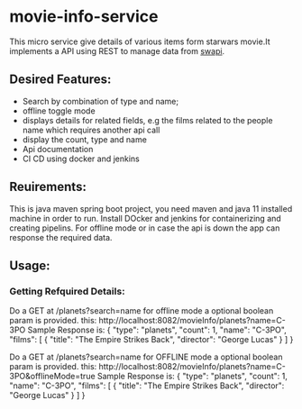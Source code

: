 # movie-info-service
This micro service give details of various items form  starwars movie.It implements a API using REST to manage data from  [swapi](https://swapi.co/).

## Desired Features:


- Search by combination of type and name;
-  offline toggle mode
- displays details for related fields, e.g the films related to the people name which requires another api call
- display the count, type and name
- Api documentation
- CI CD using docker and jenkins



## Reuirements:

This is java maven spring boot project, you need maven and java 11 installed  machine in order to run.
Install DOcker and jenkins for containerizing and creating pipelins.
 For offline mode or in case the api is down the app can response the required data.


## Usage:

### Getting Refquired Details:
Do a GET at /planets?search=name  for offline mode a optional boolean param is provided.
this:   http://localhost:8082/movieInfo/planets?name=C-3PO
Sample Response is:
{
    "type": "planets",
    "count": 1,
    "name": "C-3PO",
    "films": [
        {
            "title": "The Empire Strikes Back",
            "director": "George Lucas"
        }
    ]
}

Do a GET at /planets?search=name  for OFFLINE mode a optional boolean param is provided.
this:   http://localhost:8082/movieInfo/planets?name=C-3PO&offlineMode=true
Sample Response is:
{
    "type": "planets",
    "count": 1,
    "name": "C-3PO",
    "films": [
        {
            "title": "The Empire Strikes Back",
            "director": "George Lucas"
        }
    ]
}

